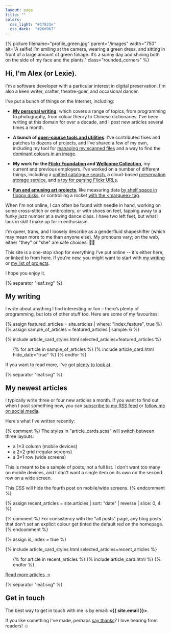 ```yaml
---
layout: page
title: ""
colors:
  css_light: "#17823e"
  css_dark:  "#26d967"
---
```


<style>
  h2 {
    margin-top: 1em;
  }

  @media screen and (min-width: 750px) {
    img.rounded_corners {
      border-radius: 10px;
    }
  }

  svg[role="separator"] {
    display: block;
  }
</style>

<p class="fullwidth_img">
  {%
    picture
    filename="profile_green.jpg"
    parent="/images"
    width="750"
    alt="A selfie! I’m smiling at the camera, wearing a green dress, and sitting in front of a large amount of green foliage. It’s a sunny day and shining both on the side of my face and the plants."
    class="rounded_corners"
  %}
</p>

## Hi, I'm Alex (or Lexie).

I'm a software developer with a particular interest in digital preservation.
I'm also a keen writer, crafter, theatre-goer, and occasional dancer.

I've put a bunch of things on the Internet, including:

*   [**My personal writing**](/articles/), which covers a range of topics, from programming to photography, from colour theory to Chinese dictionaries.
    I've been writing at this domain for over a decade, and I post new articles several times a month.

*   **A bunch of [open-source tools and utilities][oss]**.
    I've contributed fixes and patches to dozens of projects, and I've shared a few of my own, including my tool for [managing my scanned files](https://github.com/alexwlchan/docstore) and a way to find the [dominant colours in an image](https://github.com/alexwlchan/dominant_colours).

*   **My work for the [Flickr Foundation](https://github.com/Flickr-Foundation) and [Wellcome Collection](/projects/#wellcome-collection)**, my current and previous employers.
    I've worked on a number of different things, including a [unified catalogue search][search], a cloud-based [preservation storage service][storage], and [a toy for parsing Flickr URLs][flinumeratr].

*   [**Fun and amusing art projects**][fun_stuff], like measuring data [by shelf space in floppy disks](https://howlongismydata.glitch.me/), or controlling a rocket [with the &lt;marquee&gt; tag](https://marquee-rocket.glitch.me/).

When I'm not online, I can often be found with needle in hand, working on some cross-stitch or embroidery, or with shoes on feet, tapping away to a funky jazz number at a swing dance class.
I have two left feet, but what I lack in skill I make up for in enthusiasm.

I'm queer, trans, and I loosely describe as a genderfluid shapeshifter (which may mean more to me than anyone else).
My pronouns vary; on the web, either "they" or "she" are safe choices. 🏳️‍🌈

This site is a one-stop shop for everything I've put online -- it's either here, or linked to from here.
If you're new, you might want to start with [my writing](/articles/) or [my list of projects](/projects/).

I hope you enjoy it.

[flinumeratr]: https://www.flickr.org/introducing-flinumeratr-our-first-toy/
[search]: https://stacks.wellcomecollection.org/building-our-new-unified-collections-search-ed399c412b01
[storage]: https://stacks.wellcomecollection.org/building-wellcome-collections-new-archival-storage-service-3f68ff21927e
[oss]: /projects/#personal-tools
[fun_stuff]: /projects/#fun-stuff


  {% separator "leaf.svg" %}


## My writing

I write about anything I find interesting or fun – there’s plenty of programming, but lots of other stuff too.
Here are some of my favourites:

{% assign featured_articles = site.articles | where: "index.feature", true %}
{% assign sample_of_articles = featured_articles | sample: 6 %}

{% include article_card_styles.html selected_articles=featured_articles %}

<script>
  const featuredArticles = [
    {% for article in featured_articles %}
      {% capture articleHtml %}
        {% include article_card.html hide_date="true" %}
      {% endcapture %}
      {{ articleHtml | strip | jsonify }},
    {% endfor %}
  ];

  console.log(featuredArticles.length);

  window.addEventListener("DOMContentLoaded", function() {
    document.querySelector("#featured_articles").innerHTML =
      featuredArticles
        .sort(() => 0.5 - Math.random())
        .slice(0, 6)
        .join("");
  });
</script>

<ul class="article_cards" id="featured_articles">
{% for article in sample_of_articles %}
  {% include article_card.html hide_date="true" %}
{% endfor %}
</ul>

If you want to read more, I've got [plenty to look at](/articles/).


  {% separator "leaf.svg" %}


## My newest articles

I typically write three or four new articles a month.
If you want to find out when I post something new, you can [subscribe to my RSS feed](/atom.xml) or [follow me on social media](/contact/).

Here's what I've written recently:

{% comment %}
  The styles in "article_cards.scss" will switch between three layouts:

  *   a 1×3 column (mobile devices)
  *   a 2×2 grid (regular screens)
  *   a 3×1 row (wide screens)

  This is meant to be a sample of posts, not a full list.  I don't want
  too many on mobile devices, and I don't want a single item on its own
  on the second row on a wide screen.

  This CSS will hide the fourth post on mobile/wide screens.
{% endcomment %}

<style>
  @media screen and (max-width: 500px) {
    #recent_articles li:nth-child(4) {
      display: none;
    }
  }

  @media screen and (min-width: 1000px) {
    #recent_articles li:nth-child(4) {
      display: none;
    }
  }
</style>

{% assign recent_articles = site.articles | sort: "date" | reverse | slice: 0, 4 %}

{% comment %}
  For consistency with the "all posts" page, any blog posts that don't
  set an explicit colour get tinted the default red on the homepage.
{% endcomment %}

{% assign is_index = true %}

{% include article_card_styles.html selected_articles=recent_articles %}

<ul id="recent_articles" class="article_cards">
{% for article in recent_articles %}
  {% include article_card.html %}
{% endfor %}
</ul>

[Read more articles &rarr;](/articles/)






  {% separator "leaf.svg" %}



## Get in touch

The best way to get in touch with me is by email: **<{{ site.email }}>**.

If you like something I've made, perhaps [say thanks](/say-thanks/)?
I love hearing from readers! ☺️
